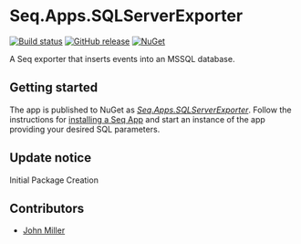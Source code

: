 # Seq.Apps.SQLServerExporter

[![Build status](https://ci.appveyor.com/api/projects/status/2cwq8web76rwcbnq?svg=true)](https://ci.appveyor.com/project/johnmiller86/seq-apps-sqlserverexporter) 
[![GitHub release](https://img.shields.io/github/release/johnmiller86/seq-apps-sqlserverexporter.svg)](https://github.com/johnmiller86/seq-apps-sqlserverexporter/releases)
[![NuGet](https://img.shields.io/nuget/v/Seq.Apps.SQLServerExporter.svg)](https://www.nuget.org/packages/Seq.Apps.SQLServerExporter)

A Seq exporter that inserts events into an MSSQL database.

## Getting started

The app is published to NuGet as [_Seq.Apps.SQLServerExporter_](https://nuget.org/packages/Seq.Apps.SQLServerExporter). Follow the instructions for [installing a Seq App](https://docs.datalust.co/docs/installing-seq-apps) and start an instance of the app providing your desired SQL parameters.

## Update notice

Initial Package Creation

## Contributors

- [John Miller](https://github.com/johnmiller86)